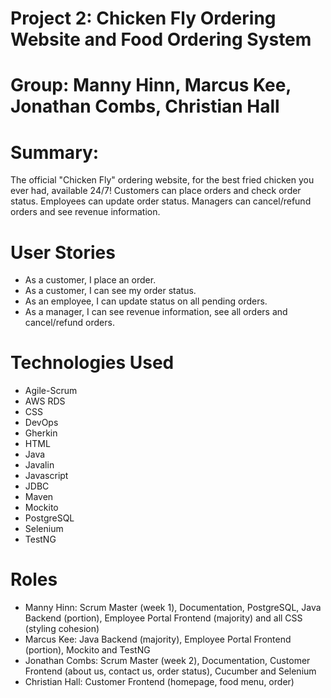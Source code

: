 # Project 2: Chicken Fly Ordering Website and Food Ordering System
# Group: Manny Hinn, Marcus Kee, Jonathan Combs, Christian Hall

# Summary:
The official "Chicken Fly" ordering website, for the best fried chicken you ever had, available 24/7! Customers can place orders and check order status. Employees can update order status. Managers can cancel/refund orders and see revenue information.

# User Stories
- As a customer, I place an order.
- As a customer, I can see my order status.
- As an employee, I can update status on all pending orders.
- As a manager, I can see revenue information, see all orders and cancel/refund orders.

# Technologies Used
- Agile-Scrum
- AWS RDS
- CSS
- DevOps
- Gherkin
- HTML
- Java
- Javalin
- Javascript
- JDBC
- Maven
- Mockito
- PostgreSQL
- Selenium
- TestNG

# Roles
- Manny Hinn: Scrum Master (week 1), Documentation, PostgreSQL, Java Backend (portion), Employee Portal Frontend (majority) and all CSS (styling cohesion)
- Marcus Kee: Java Backend (majority), Employee Portal Frontend (portion), Mockito and TestNG
- Jonathan Combs: Scrum Master (week 2), Documentation, Customer Frontend (about us, contact us, order status), Cucumber and Selenium
- Christian Hall: Customer Frontend (homepage, food menu, order)